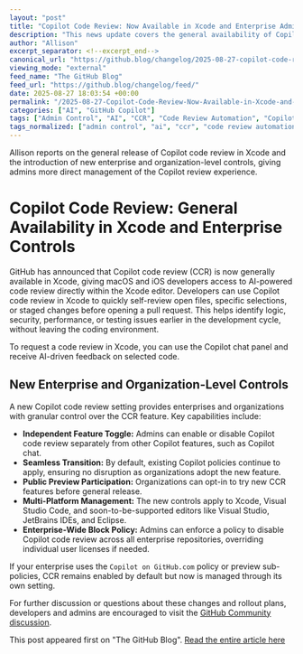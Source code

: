 ```yaml
---
layout: "post"
title: "Copilot Code Review: Now Available in Xcode and Enterprise Admin Controls"
description: "This news update covers the general availability of Copilot code review in Xcode, along with enhanced enterprise and organization settings for managing Copilot code review. The post explains how developers can use Copilot code review in Xcode and details new admin controls that help enterprises and organizations manage Copilot code review access across platforms such as GitHub.com and Visual Studio Code."
author: "Allison"
excerpt_separator: <!--excerpt_end-->
canonical_url: "https://github.blog/changelog/2025-08-27-copilot-code-review-generally-available-in-xcode-and-new-admin-control"
viewing_mode: "external"
feed_name: "The GitHub Blog"
feed_url: "https://github.blog/changelog/feed/"
date: 2025-08-27 18:03:54 +00:00
permalink: "/2025-08-27-Copilot-Code-Review-Now-Available-in-Xcode-and-Enterprise-Admin-Controls.html"
categories: ["AI", "GitHub Copilot"]
tags: ["Admin Control", "AI", "CCR", "Code Review Automation", "Copilot Code Review", "Developer Tools", "Eclipse", "Enterprise Administration", "Enterprise Policy", "GitHub Copilot", "JetBrains", "News", "Organization Settings", "Pull Requests", "Security Review", "VS Code", "Xcode"]
tags_normalized: ["admin control", "ai", "ccr", "code review automation", "copilot code review", "developer tools", "eclipse", "enterprise administration", "enterprise policy", "github copilot", "jetbrains", "news", "organization settings", "pull requests", "security review", "vs code", "xcode"]
---
```


Allison reports on the general release of Copilot code review in Xcode and the introduction of new enterprise and organization-level controls, giving admins more direct management of the Copilot review experience.<!--excerpt_end-->

# Copilot Code Review: General Availability in Xcode and Enterprise Controls

GitHub has announced that Copilot code review (CCR) is now generally available in Xcode, giving macOS and iOS developers access to AI-powered code review directly within the Xcode editor. Developers can use Copilot code review in Xcode to quickly self-review open files, specific selections, or staged changes before opening a pull request. This helps identify logic, security, performance, or testing issues earlier in the development cycle, without leaving the coding environment.

To request a code review in Xcode, you can use the Copilot chat panel and receive AI-driven feedback on selected code.

## New Enterprise and Organization-Level Controls

A new Copilot code review setting provides enterprises and organizations with granular control over the CCR feature. Key capabilities include:

- **Independent Feature Toggle:** Admins can enable or disable Copilot code review separately from other Copilot features, such as Copilot chat.
- **Seamless Transition:** By default, existing Copilot policies continue to apply, ensuring no disruption as organizations adopt the new feature.
- **Public Preview Participation:** Organizations can opt-in to try new CCR features before general release.
- **Multi-Platform Management:** The new controls apply to Xcode, Visual Studio Code, and soon-to-be-supported editors like Visual Studio, JetBrains IDEs, and Eclipse.
- **Enterprise-Wide Block Policy:** Admins can enforce a policy to disable Copilot code review across all enterprise repositories, overriding individual user licenses if needed.

If your enterprise uses the `Copilot on GitHub.com` policy or preview sub-policies, CCR remains enabled by default but now is managed through its own setting.

For further discussion or questions about these changes and rollout plans, developers and admins are encouraged to visit the [GitHub Community discussion](https://github.com/orgs/community/discussions/141896?sort=new).

This post appeared first on "The GitHub Blog". [Read the entire article here](https://github.blog/changelog/2025-08-27-copilot-code-review-generally-available-in-xcode-and-new-admin-control)
